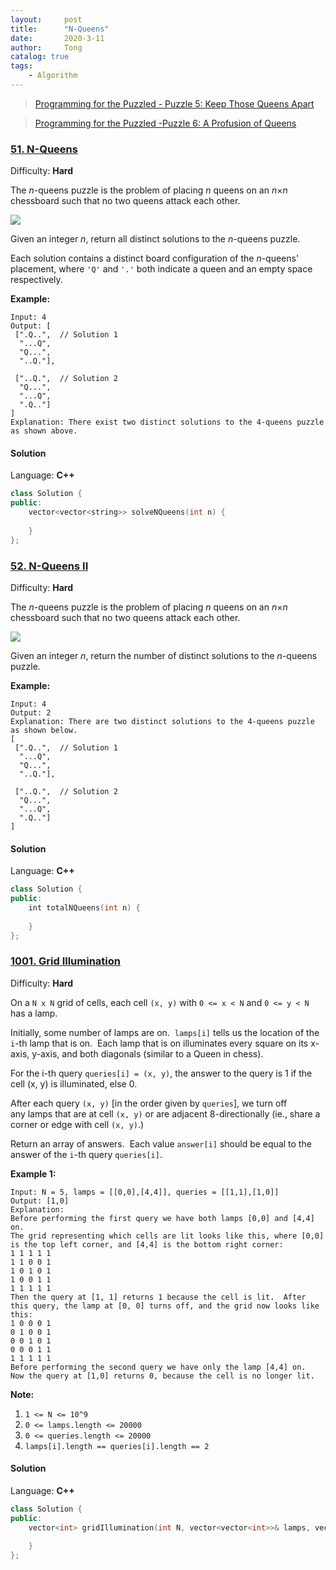 ```yaml
---
layout:     post
title:      "N-Queens"
date:       2020-3-11
author:     Tong
catalog: true
tags:
    - Algorithm
---
```


> [Programming for the Puzzled - Puzzle 5: Keep Those Queens Apart](https://ocw.mit.edu/courses/electrical-engineering-and-computer-science/6-s095-programming-for-the-puzzled-january-iap-2018/puzzle-5-keep-those-queens-apart/)

> [Programming for the Puzzled -Puzzle 6: A Profusion of Queens](https://ocw.mit.edu/courses/electrical-engineering-and-computer-science/6-s095-programming-for-the-puzzled-january-iap-2018/puzzle-6-a-profusion-of-queens/)

### [51\. N-Queens](https://leetcode.com/problems/n-queens/)

Difficulty: **Hard**


The _n_-queens puzzle is the problem of placing _n_ queens on an _n_×_n_ chessboard such that no two queens attack each other.

![](https://assets.leetcode.com/uploads/2018/10/12/8-queens.png)

Given an integer _n_, return all distinct solutions to the _n_-queens puzzle.

Each solution contains a distinct board configuration of the _n_-queens' placement, where `'Q'` and `'.'` both indicate a queen and an empty space respectively.

**Example:**

```
Input: 4
Output: [
 [".Q..",  // Solution 1
  "...Q",
  "Q...",
  "..Q."],

 ["..Q.",  // Solution 2
  "Q...",
  "...Q",
  ".Q.."]
]
Explanation: There exist two distinct solutions to the 4-queens puzzle as shown above.
```


#### Solution

Language: **C++**

```c++
class Solution {
public:
    vector<vector<string>> solveNQueens(int n) {
        
    }
};
```

### [52\. N-Queens II](https://leetcode.com/problems/n-queens-ii/)

Difficulty: **Hard**


The _n_-queens puzzle is the problem of placing _n_ queens on an _n_×_n_ chessboard such that no two queens attack each other.

![](https://assets.leetcode.com/uploads/2018/10/12/8-queens.png)

Given an integer _n_, return the number of distinct solutions to the _n_-queens puzzle.

**Example:**

```
Input: 4
Output: 2
Explanation: There are two distinct solutions to the 4-queens puzzle as shown below.
[
 [".Q..",  // Solution 1
  "...Q",
  "Q...",
  "..Q."],

 ["..Q.",  // Solution 2
  "Q...",
  "...Q",
  ".Q.."]
]
```


#### Solution

Language: **C++**

```c++
class Solution {
public:
    int totalNQueens(int n) {
        
    }
};
```

### [1001\. Grid Illumination](https://leetcode.com/problems/grid-illumination/)

Difficulty: **Hard**


On a `N x N` grid of cells, each cell `(x, y)` with `0 <= x < N` and `0 <= y < N` has a lamp.

Initially, some number of lamps are on.  `lamps[i]` tells us the location of the `i`-th lamp that is on.  Each lamp that is on illuminates every square on its x-axis, y-axis, and both diagonals (similar to a Queen in chess).

For the i-th query `queries[i] = (x, y)`, the answer to the query is 1 if the cell (x, y) is illuminated, else 0.

After each query `(x, y)` [in the order given by `queries`], we turn off any lamps that are at cell `(x, y)` or are adjacent 8-directionally (ie., share a corner or edge with cell `(x, y)`.)

Return an array of answers.  Each value `answer[i]` should be equal to the answer of the `i`-th query `queries[i]`.

**Example 1:**

```
Input: N = 5, lamps = [[0,0],[4,4]], queries = [[1,1],[1,0]]
Output: [1,0]
Explanation:
Before performing the first query we have both lamps [0,0] and [4,4] on.
The grid representing which cells are lit looks like this, where [0,0] is the top left corner, and [4,4] is the bottom right corner:
1 1 1 1 1
1 1 0 0 1
1 0 1 0 1
1 0 0 1 1
1 1 1 1 1
Then the query at [1, 1] returns 1 because the cell is lit.  After this query, the lamp at [0, 0] turns off, and the grid now looks like this:
1 0 0 0 1
0 1 0 0 1
0 0 1 0 1
0 0 0 1 1
1 1 1 1 1
Before performing the second query we have only the lamp [4,4] on.  Now the query at [1,0] returns 0, because the cell is no longer lit.
```

**Note:**

1.  `1 <= N <= 10^9`
2.  `0 <= lamps.length <= 20000`
3.  `0 <= queries.length <= 20000`
4.  `lamps[i].length == queries[i].length == 2`


#### Solution

Language: **C++**

```c++
class Solution {
public:
    vector<int> gridIllumination(int N, vector<vector<int>>& lamps, vector<vector<int>>& queries) {
        
    }
};
```
